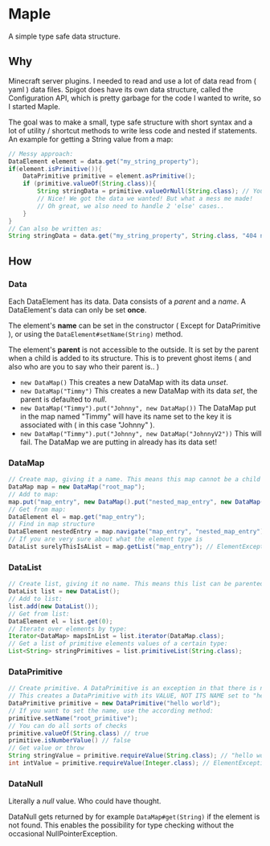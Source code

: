 # Maple

A simple type safe data structure.

## Why

Minecraft server plugins.
I needed to read and use a lot of data read from ( yaml ) data files.
Spigot does have its own data structure, called the Configuration API,
which is pretty garbage for the code I wanted to write, so I started Maple.

The goal was to make a small, type safe structure with short syntax and a lot of utility / shortcut methods to write
less code and nested if statements. An example for getting a String value from a map:

```java
// Messy approach:
DataElement element = data.get("my_string_property");
if(element.isPrimitive()){
    DataPrimitive primitive = element.asPrimitive();
    if (primitive.valueOf(String.class)){
        String stringData = primitive.valueOrNull(String.class); // You could also use valueUnsafe()
        // Nice! We got the data we wanted! But what a mess me made!
        // Oh great, we also need to handle 2 'else' cases..
    }
}
// Can also be written as:
String stringData = data.get("my_string_property", String.class, "404 not found");
```

## How

### Data

Each DataElement has its data.
Data consists of a *parent* and a *name*.
A DataElement's data can only be set **once**.

The element's **name** can be set in the constructor ( Except for DataPrimitive ), or using
the `DataElement#setName(String)` method.

The element's **parent** is not accessible to the outside. It is set by the parent when a child is added to its
structure. This is to prevent ghost items ( and also who are you to say who their parent is.. )

- `new DataMap()` This creates a new DataMap with its data *unset*.
- `new DataMap("Timmy")` This creates a new DataMap with its data *set*, the parent is defaulted to *null*.
- `new DataMap("Timmy").put("Johnny", new DataMap())` The DataMap put in the map named "Timmy" will have its name set to
  the key it is associated with ( in this case "Johnny" ).
- `new DataMap("Timmy").put("Johnny", new DataMap("JohnnyV2"))` This will fail. The DataMap we are putting in already
  has its data set!

### DataMap

```java
// Create map, giving it a name. This means this map cannot be a child anymore, as its data is set.
DataMap map = new DataMap("root_map");
// Add to map:
map.put("map_entry", new DataMap().put("nested_map_entry", new DataMap()));
// Get from map:
DataElement el = map.get("map_entry");
// Find in map structure
DataElement nestedEntry = map.navigate("map_entry", "nested_map_entry");
// If you are very sure about what the element type is
DataList surelyThisIsAList = map.getList("map_entry"); // ElementException!!
```

### DataList

```java
// Create list, giving it no name. This means this list can be parented.
DataList list = new DataList();
// Add to list:
list.add(new DataList());
// Get from list:
DataElement el = list.get(0);
// Iterate over elements by type:
Iterator<DataMap> mapsInList = list.iterator(DataMap.class);
// Get a list of primitive elements values of a certain type:
List<String> stringPrimitives = list.primitiveList(String.class);
```

### DataPrimitive

```java
// Create primitive. A DataPrimitive is an exception in that there is no constructor with name parameter.
// This creates a DataPrimitive with its VALUE, NOT ITS NAME set to "hello world"
DataPrimitive primitive = new DataPrimitive("hello world");
// If you want to set the name, use the according method:
primitive.setName("root_primitive");
// You can do all sorts of checks
primitive.valueOf(String.class) // true
primitive.isNumberValue() // false
// Get value or throw
String stringValue = primitive.requireValue(String.class); // "hello world"
int intValue = primitive.requireValue(Integer.class); // ElementException with appropriate message.
```

### DataNull

Literally a *null* value. Who could have thought.

DataNull gets returned by for example `DataMap#get(String)` if the element is not found. This enables the possibility
for type checking without the occasional NullPointerException.